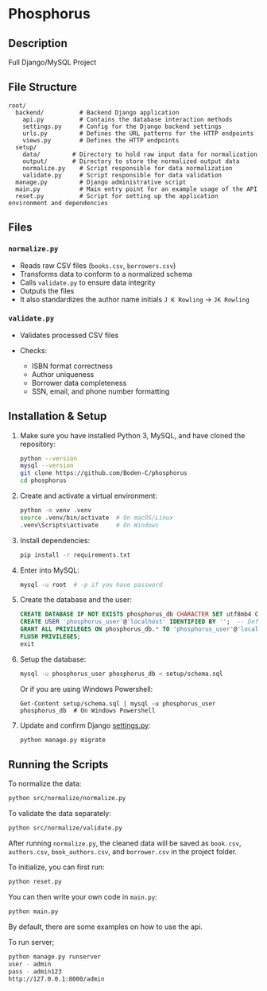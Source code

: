 # Phosphorus

## Description

Full Django/MySQL Project

## File Structure

```
root/
  backend/          # Backend Django application
    api.py          # Contains the database interaction methods
    settings.py     # Config for the Django backend settings
    urls.py         # Defines the URL patterns for the HTTP endpoints
    views.py        # Defines the HTTP endpoints
  setup/  
    data/         # Directory to hold raw input data for normalization
    output/       # Directory to store the normalized output data
    normalize.py    # Script responsible for data normalization
    validate.py     # Script responsible for data validation
  manage.py         # Django administrative script
  main.py           # Main entry point for an example usage of the API
  reset.py          # Script for setting up the application environment and dependencies
```

## Files

### `normalize.py`

* Reads raw CSV files (`books.csv`, `borrowers.csv`)
* Transforms data to conform to a normalized schema
* Calls `validate.py` to ensure data integrity
* Outputs the files
* It also standardizes the author name initials `J K Rowling` -> `JK Rowling`

### `validate.py`

* Validates processed CSV files
* Checks:

  * ISBN format correctness
  * Author uniqueness
  * Borrower data completeness
  * SSN, email, and phone number formatting

## Installation & Setup

1. Make sure you have installed Python 3, MySQL, and have cloned the repository:

   ```sh
   python --version
   mysql --version
   git clone https://github.com/Boden-C/phosphorus
   cd phosphorus
   ```
2. Create and activate a virtual environment:

   ```sh
   python -m venv .venv
   source .venv/bin/activate  # On macOS/Linux
   .venv\Scripts\activate     # On Windows
   ```
3. Install dependencies:

   ```sh
   pip install -r requirements.txt
   ```
4. Enter into MySQL:

   ```sh
   mysql -u root  # -p if you have password
   ```
5. Create the database and the user:

   ```sql
   CREATE DATABASE IF NOT EXISTS phosphorus_db CHARACTER SET utf8mb4 COLLATE utf8mb4_unicode_ci;
   CREATE USER 'phosphorus_user'@'localhost' IDENTIFIED BY '';  -- Default to empty password
   GRANT ALL PRIVILEGES ON phosphorus_db.* TO 'phosphorus_user'@'localhost';
   FLUSH PRIVILEGES;
   exit
   ```
6. Setup the database:

   ```sh
   mysql -u phosphorus_user phosphorus_db < setup/schema.sql
   ```
   Or if you are using Windows Powershell:
   ```pwsh
   Get-Content setup/schema.sql | mysql -u phosphorus_user phosphorus_db  # On Windows Powershell
   ``` 
   
7. Update and confirm Django [settings.py](./api/settings.py):

   ```sh
   python manage.py migrate
   ```

## Running the Scripts

To normalize the data:

```sh
python src/normalize/normalize.py
```

To validate the data separately:

```sh
python src/normalize/validate.py
```

After running `normalize.py`, the cleaned data will be saved as `book.csv`, `authors.csv`, `book_authors.csv`, and `borrower.csv` in the project folder.

To initialize, you can first run:

```sh
python reset.py
```

You can then write your own code in `main.py`:

```sh
python main.py
```

By default, there are some examples on how to use the api.

To run server;

```sh
python manage.py runserver
user - admin
pass - admin123
http://127.0.0.1:8000/admin
```
